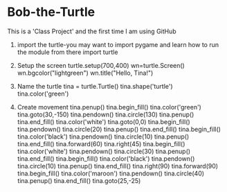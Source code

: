 # Bob-the-Turtle
 This is a 'Class Project' and the first time I am using GitHub
 1. import the turtle-you may want to import pygame and learn how to run the module from there
import turtle

 2. Setup the screen
turtle.setup(700,400)
wn=turtle.Screen()
wn.bgcolor("lightgreen")
wn.title("Hello, Tina!")

 3. Name the turtle
tina = turtle.Turtle()
tina.shape('turtle')
tina.color('green')


 4. Create movement
tina.penup()
tina.begin_fill()
tina.color('green')
tina.goto(30,-150)
tina.pendown()
tina.circle(130)
tina.penup()
tina.end_fill()
tina.color('white')
tina.goto(0,0)
tina.begin_fill()
tina.pendown()
tina.circle(20)
tina.penup()
tina.end_fill()
tina.begin_fill()
tina.color('black')
tina.pendown()
tina.circle(10)
tina.penup()
tina.end_fill()
tina.forward(60)
tina.right(45)
tina.begin_fill()
tina.color('white')
tina.pendown()
tina.circle(30)
tina.penup()
tina.end_fill()
tina.begin_fill()
tina.color('black')
tina.pendown()
tina.circle(10)
tina.penup()
tina.end_fill()
tina.right(90)
tina.forward(90)
tina.begin_fill()
tina.color('maroon')
tina.pendown()
tina.circle(40)
tina.penup()
tina.end_fill()
tina.goto(25,-25)

